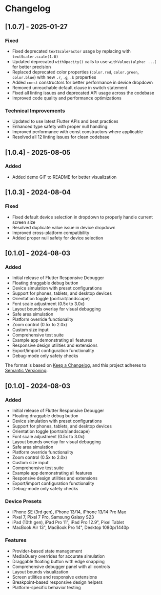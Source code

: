 # Changelog

## [1.0.7] - 2025-01-27

### Fixed

- Fixed deprecated `textScaleFactor` usage by replacing with `textScaler.scale(1.0)`
- Updated deprecated `withOpacity()` calls to use `withValues(alpha: ...)` for better precision
- Replaced deprecated color properties (`color.red`, `color.green`, `color.blue`) with new `.r`, `.g`, `.b` properties
- Added `const` constructors for better performance in device dropdown
- Removed unreachable default clause in switch statement
- Fixed all linting issues and deprecated API usage across the codebase
- Improved code quality and performance optimizations

### Technical Improvements

- Updated to use latest Flutter APIs and best practices
- Enhanced type safety with proper null handling
- Improved performance with const constructors where applicable
- Resolved all 12 linting issues for clean codebase

## [1.0.4] - 2025-08-05

### Added

- Added demo GIF to README for better visualization

## [1.0.3] - 2024-08-04

### Fixed

- Fixed default device selection in dropdown to properly handle current screen size
- Resolved duplicate value issue in device dropdown
- Improved cross-platform compatibility
- Added proper null safety for device selection

## [0.1.0] - 2024-08-03

### Added

- Initial release of Flutter Responsive Debugger
- Floating draggable debug button
- Device simulation with preset configurations
- Support for phones, tablets, and desktop devices
- Orientation toggle (portrait/landscape)
- Font scale adjustment (0.5x to 3.0x)
- Layout bounds overlay for visual debugging
- Safe area simulation
- Platform override functionality
- Zoom control (0.5x to 2.0x)
- Custom size input
- Comprehensive test suite
- Example app demonstrating all features
- Responsive design utilities and extensions
- Export/import configuration functionality
- Debug-mode only safety checks

The format is based on [Keep a Changelog](https://keepachangelog.com/en/1.0.0/),
and this project adheres to [Semantic Versioning](https://semver.org/spec/v2.0.0.html).

## [0.1.0] - 2024-08-03

### Added

- Initial release of Flutter Responsive Debugger
- Floating draggable debug button
- Device simulation with preset configurations
- Support for phones, tablets, and desktop devices
- Orientation toggle (portrait/landscape)
- Font scale adjustment (0.5x to 3.0x)
- Layout bounds overlay for visual debugging
- Safe area simulation
- Platform override functionality
- Zoom control (0.5x to 2.0x)
- Custom size input
- Comprehensive test suite
- Example app demonstrating all features
- Responsive design utilities and extensions
- Export/import configuration functionality
- Debug-mode only safety checks

### Device Presets

- iPhone SE (3rd gen), iPhone 13/14, iPhone 13/14 Pro Max
- Pixel 7, Pixel 7 Pro, Samsung Galaxy S23
- iPad (10th gen), iPad Pro 11", iPad Pro 12.9", Pixel Tablet
- MacBook Air 13", MacBook Pro 14", Desktop 1080p/1440p

### Features

- Provider-based state management
- MediaQuery overrides for accurate simulation
- Draggable floating button with edge snapping
- Comprehensive debugger panel with all controls
- Layout bounds visualization
- Screen utilities and responsive extensions
- Breakpoint-based responsive design helpers
- Platform-specific behavior testing
